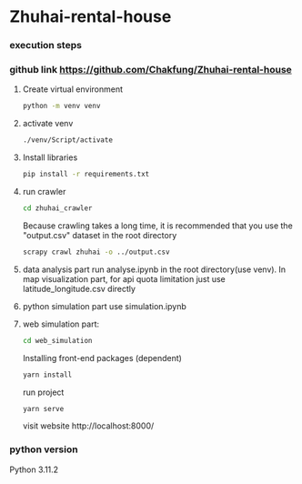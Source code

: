 # Zhuhai-rental-house
### execution steps
### github link https://github.com/Chakfung/Zhuhai-rental-house
1. Create virtual environment
   ```sh
   python -m venv venv
   ```

2. activate venv
   ```sh
   ./venv/Script/activate
   ```
   
3. Install libraries    
   ```sh
   pip install -r requirements.txt
   ```
4. run crawler 
   ```sh
   cd zhuhai_crawler
   ```
   Because crawling takes a long time, it is recommended that you use the "output.csv" dataset in the root directory
   ```sh
   scrapy crawl zhuhai -o ../output.csv
   ```
5. data analysis part run analyse.ipynb in the root directory(use venv).
In map visualization part, for api quota limitation just use latitude_longitude.csv directly
6. python simulation part
   use simulation.ipynb
7. web simulation part:
    ```sh
    cd web_simulation
    ```
    Installing front-end packages (dependent)
    ```sh
    yarn install
    ```
    run project
    ```sh
    yarn serve
    ```
    visit website http://localhost:8000/

### python version
Python 3.11.2



    